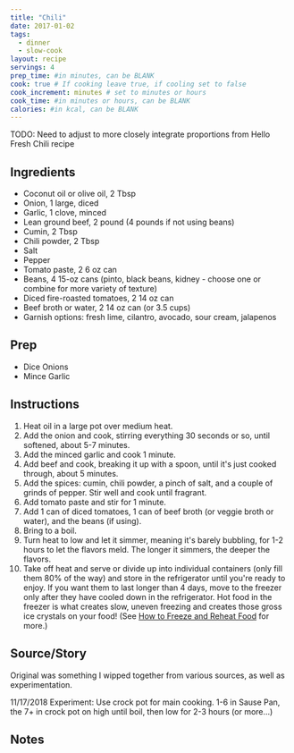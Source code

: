 ```yaml
---
title: "Chili"
date: 2017-01-02
tags: 
  - dinner
  - slow-cook
layout: recipe
servings: 4
prep_time: #in minutes, can be BLANK
cook: true # If cooking leave true, if cooling set to false
cook_increment: minutes # set to minutes or hours
cook_time: #in minutes or hours, can be BLANK
calories: #in kcal, can be BLANK
---
```


TODO: Need to adjust to more closely integrate proportions from Hello Fresh Chili recipe

## Ingredients

- Coconut oil or olive oil, 2 Tbsp
- Onion, 1 large, diced
- Garlic, 1 clove, minced  
- Lean ground beef, 2 pound (4 pounds if not using beans)
- Cumin, 2 Tbsp
- Chili powder, 2 Tbsp
- Salt
- Pepper
- Tomato paste, 2 6 oz can
- Beans, 4 15-oz cans (pinto, black beans, kidney - choose one or combine for more variety of texture) 
- Diced fire-roasted tomatoes, 2 14 oz can
- Beef broth or water, 2 14 oz can (or 3.5 cups)
- Garnish options:  fresh lime, cilantro, avocado, sour cream, jalapenos

## Prep

- Dice Onions
- Mince Garlic


## Instructions

1. Heat oil in a large pot over medium heat.  
1. Add the onion and cook, stirring everything 30 seconds or so, until softened, about 5-7 minutes.
1. Add the minced garlic and cook 1 minute.  
1. Add beef and cook, breaking it up with a spoon, until it's just cooked through, about 5 minutes.
1. Add the spices: cumin, chili powder, a pinch of salt, and a couple of grinds of pepper. Stir well and cook until fragrant.
1. Add tomato paste and stir for 1 minute.  
1. Add 1 can of diced tomatoes, 1 can of beef broth (or veggie broth or water), and the beans (if using).  
1. Bring to a boil.
1. Turn heat to low and let it simmer, meaning it's barely bubbling, for 1-2 hours to let the flavors meld. The longer it simmers, the deeper the flavors. 
1. Take off heat and serve or divide up into individual containers (only fill them 80% of the way) and store in the refrigerator until you're ready to enjoy.  If you want them to last longer than 4 days, move to the freezer only after they have cooled down in the refrigerator. Hot food in the freezer is what creates slow, uneven freezing and creates those gross ice crystals on your food! (See [How to Freeze and Reheat Food](http://fitelligentfood.iwtstudents.com/how-to-freeze-meals) for more.)


## Source/Story

Original was something I wipped together from various sources, as well as experimentation.

11/17/2018 Experiment: Use crock pot for main cooking.  1-6 in Sause Pan, the 7+ in crock pot on high until boil, then low for 2-3 hours (or more…)

## Notes

[^1]: Details